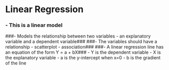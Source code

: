 # Linear Regression

 ### - This is a linear model ###
 ###- Models the relationship between two variables - an explanatory variable and a dependent variable###
 ###- The variables should have a relationship - scatterplot - association###
 ###- A linear regression line has an equation of the form Y = a + bX###
      - Y is the dependent variable
      - X is the explanatory variable
      - a is the y-intercept when x=0
      - b is the gradient of the line
